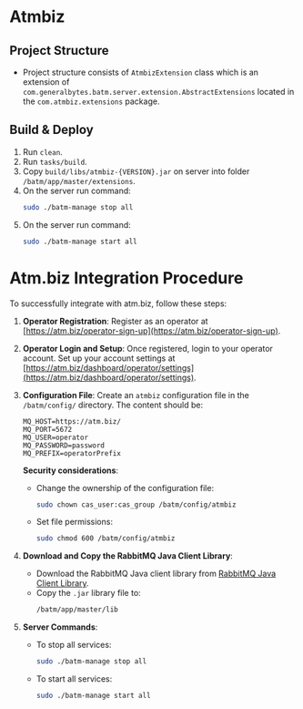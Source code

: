 # **Atmbiz**
## Project Structure

- Project structure consists of `AtmbizExtension` class which is an extension of `com.generalbytes.batm.server.extension.AbstractExtensions` located in the `com.atmbiz.extensions` package.

## Build & Deploy

1. Run `clean`.
2. Run `tasks/build`.
3. Copy `build/libs/atmbiz-{VERSION}.jar` on server into folder `/batm/app/master/extensions`.
4. On the server run command:
   ```bash
   sudo ./batm-manage stop all
   ```
5. On the server run command:
   ```bash
   sudo ./batm-manage start all
   ```

# Atm.biz Integration Procedure

To successfully integrate with atm.biz, follow these steps:

1. **Operator Registration**: Register as an operator at [https://atm.biz/operator-sign-up](https://atm.biz/operator-sign-up).
2. **Operator Login and Setup**: Once registered, login to your operator account. Set up your account settings at [https://atm.biz/dashboard/operator/settings](https://atm.biz/dashboard/operator/settings).
3. **Configuration File**: Create an `atmbiz` configuration file in the `/batm/config/` directory. The content should be:
   ```properties
   MQ_HOST=https://atm.biz/
   MQ_PORT=5672
   MQ_USER=operator
   MQ_PASSWORD=password
   MQ_PREFIX=operatorPrefix
   ```
   **Security considerations**:
   - Change the ownership of the configuration file:
     ```bash
     sudo chown cas_user:cas_group /batm/config/atmbiz
     ```
   - Set file permissions:
     ```bash
     sudo chmod 600 /batm/config/atmbiz
     ```

4. **Download and Copy the RabbitMQ Java Client Library**:
   - Download the RabbitMQ Java client library from [RabbitMQ Java Client Library](https://repo1.maven.org/maven2/com/rabbitmq/amqp-client/5.18.0/amqp-client-5.18.0.jar).
   - Copy the `.jar` library file to:
     ```bash
     /batm/app/master/lib
     ```

5. **Server Commands**:
   - To stop all services:
     ```bash
     sudo ./batm-manage stop all
     ```
   - To start all services:
     ```bash
     sudo ./batm-manage start all
     ```
